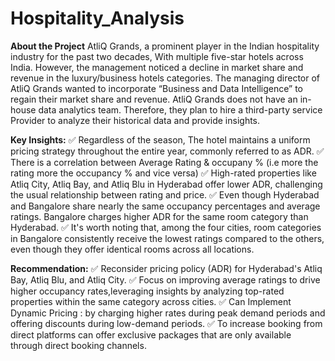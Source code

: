 # Hospitality_Analysis

**About the Project**
AtliQ Grands, a prominent player in the Indian hospitality industry for the past two decades, With multiple five-star hotels across India.
However, the management noticed a decline in market share and revenue in 
the luxury/business hotels categories. The managing director of AtliQ Grands wanted to incorporate “Business and Data Intelligence” to regain their market share and revenue.
AtliQ Grands does not have an in-house data analytics team. Therefore, they plan to hire a third-party service Provider to analyze their historical data and provide insights.

**Key Insights:**
✅ Regardless of the season, The hotel maintains a uniform pricing strategy throughout the entire year, commonly referred to as ADR.
✅ There is a correlation between Average Rating & occupany % (i.e more the rating more the occupancy % and vice versa)
✅ High-rated properties like Atliq City, Atliq Bay, and Atliq Blu in Hyderabad offer lower ADR, challenging the usual relationship between rating and price.
✅ Even though Hyderabad and Bangalore share nearly the same occupancy percentages and average ratings. Bangalore charges higher ADR for the same room category than Hyderabad.
✅ It's worth noting that, among the four cities, room categories in Bangalore consistently receive the lowest ratings compared to the others, even though they offer identical rooms across all locations.

**Recommendation:**
✅ Reconsider pricing policy (ADR) for Hyderabad's Atliq Bay, Atliq Blu, and Atliq City.
✅ Focus on improving average ratings to drive higher occupancy rates,leveraging insights by analyzing top-rated properties within the same category across cities.
✅ Can Implement Dynamic Pricing : by charging higher rates during peak demand periods and offering discounts during low-demand periods.
✅ To increase booking from direct platforms can offer exclusive packages that are only available through direct booking channels.

